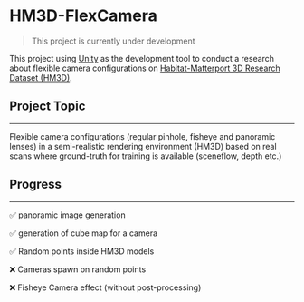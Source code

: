 # HM3D-FlexCamera

> This project is currently under development

This project using [Unity](https://unity.com/) as the development tool to conduct a research about flexible camera configurations on [Habitat-Matterport 3D Research Dataset (HM3D)](https://aihabitat.org/datasets/hm3d/).

## Project Topic

---

Flexible camera configurations (regular pinhole, fisheye and panoramic lenses) in a semi-realistic rendering environment (HM3D) based on real scans where ground-truth for training is available (sceneflow, depth etc.)

## Progress

---

:white_check_mark: panoramic image generation

:white_check_mark: generation of cube map for a camera

:white_check_mark: Random points inside HM3D models

:x: Cameras spawn on random points

:x: Fisheye Camera effect (without post-processing)
